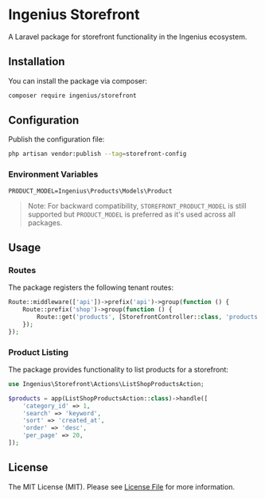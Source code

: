 # Ingenius Storefront

A Laravel package for storefront functionality in the Ingenius ecosystem.

## Installation

You can install the package via composer:

```bash
composer require ingenius/storefront
```

## Configuration

Publish the configuration file:

```bash
php artisan vendor:publish --tag=storefront-config
```

### Environment Variables

```
PRODUCT_MODEL=Ingenius\Products\Models\Product
```

> Note: For backward compatibility, `STOREFRONT_PRODUCT_MODEL` is still supported but `PRODUCT_MODEL` is preferred as it's used across all packages.

## Usage

### Routes

The package registers the following tenant routes:

```php
Route::middleware(['api'])->prefix('api')->group(function () {
    Route::prefix('shop')->group(function () {
        Route::get('products', [StorefrontController::class, 'products'])->name('shop.products');
    });
});
```

### Product Listing

The package provides functionality to list products for a storefront:

```php
use Ingenius\Storefront\Actions\ListShopProductsAction;

$products = app(ListShopProductsAction::class)->handle([
    'category_id' => 1,
    'search' => 'keyword',
    'sort' => 'created_at',
    'order' => 'desc',
    'per_page' => 20,
]);
```

## License

The MIT License (MIT). Please see [License File](LICENSE) for more information.